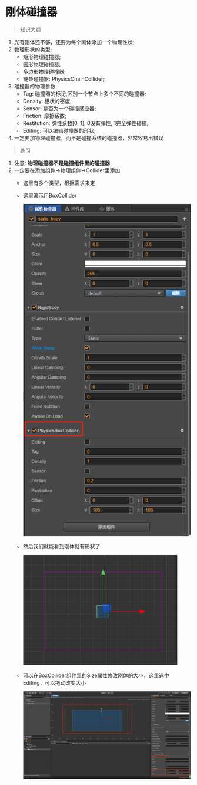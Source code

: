 # 刚体碰撞器 

> 知识大纲
1. 光有刚体还不够，还要为每个刚体添加一个物理性状;
2. 物理形状的类型:
    * 矩形物理碰撞器;
    * 圆形物理碰撞器;
    * 多边形物理碰撞器;
    * 链条碰撞器: PhysicsChainCollider; 
3. 碰撞器的物理参数:
    * Tag: 碰撞器的标记,区别一个节点上多个不同的碰撞器;
    * Density: 相状的密度;
    * Sensor: 是否为一个碰撞感应器;
    * Friction: 摩擦系数;
    * Restitution: 弹性系数[0, 1], 0没有弹性, 1完全弹性碰撞;
    * Editing: 可以编辑碰撞器的形状;
4. 一定要加物理碰撞器，而不是碰撞系统的碰撞器，非常容易出错误

> 练习
1. 注意: **物理碰撞器不是碰撞组件里的碰撞器**
2. 一定要在添加组件->物理组件->Collider里添加
    * 这里有多个类型，根据需求来定
    * 这里演示用BoxCollider
        
        ![](./images/选择Box碰撞器.jpg)
        
    * 然后我们就能看到刚体就有形状了  
        
        ![](./images/刚体就有形状了.jpg) 
        
    * 可以在BoxCollider组件里的Size属性修改刚体的大小，这里选中Editing，可以拖动改变大小
        
        ![](./images/选中Editing拖动改变大小.jpg)      
